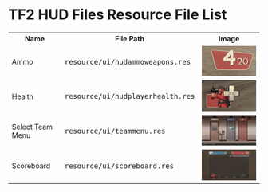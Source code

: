 # TF2 HUD Files Resource File List

<table>
	<tr>
		<th>Name</th>
		<th>File Path</th>
		<th>Image</th>
	</td>
	<tr>
		<td>Ammo</td>
		<td>
			<pre>resource/ui/hudammoweapons.res</pre>
		</td>
		<td>
			<img src="images/hudammoweapons.jpg" width="250">
		</td>
	</tr>
	<tr>
		<td>Health</td>
		<td>
			<pre>resource/ui/hudplayerhealth.res</pre>
		</td>
		<td>
			<img src="images/hudplayerhealth.jpg" width="250">
		</td>
	</tr>
	<tr>
		<td>Select Team Menu</td>
		<td>
			<pre>resource/ui/teammenu.res</pre>
		</td>
		<td>
			<img src="images/teammenu.jpg" width="250">
		</td>
	</tr>
	<tr>
		<td>Scoreboard</td>
		<td>
			<pre>resource/ui/scoreboard.res</pre>
		</td>
		<td>
			<img src="images/scoreboard.jpg" width="250">
		</td>
	</tr>
</table>
